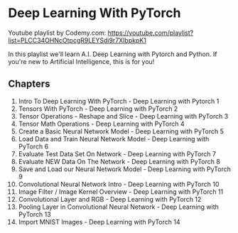 # Deep Learning With PyTorch

 Youtube playlist by Codemy.com: <https://youtube.com/playlist?list=PLCC34OHNcOtpcgR9LEYSdi9r7XIbpkpK1>

In this playlist we'll learn A.I. Deep Learning with Pytorch and Python.  If you're new to Artificial Intelligence, this is for you!

## Chapters

1. Intro To Deep Learning With PyTorch - Deep Learning with Pytorch 1
2. Tensors With PyTorch - Deep Learning with PyTorch 2
3. Tensor Operations - Reshape and Slice - Deep Learning with PyTorch 3
4. Tensor Math Operations - Deep Learning with PyTorch 4
5. Create a Basic Neural Network Model - Deep Learning with PyTorch 5
6. Load Data and Train Neural Network Model - Deep Learning with PyTorch 6
7. Evaluate Test Data Set On Network - Deep Learning with PyTorch 7
8. Evaluate NEW Data On The Network - Deep Learning with PyTorch 8
9. Save and Load our Neural Network Model - Deep Learning with PyTorch 9
10. Convolutional Neural Network Intro - Deep Learning with PyTorch 10
11. Image Filter / Image Kernel Overview - Deep Learning with PyTorch 11
12. Convolutional Layer and RGB - Deep Learning with PyTorch 12
13. Pooling Layer in Convolutional Neural Network - Deep Learning with PyTorch 13
14. Import MNIST Images - Deep Learning with PyTorch 14
